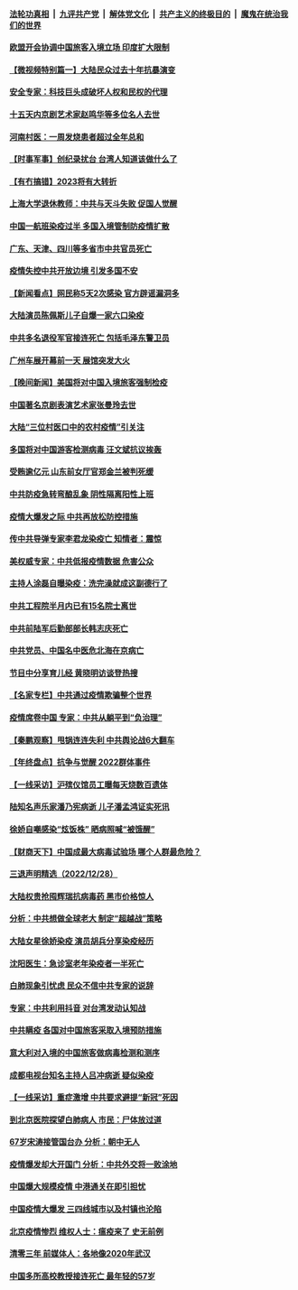 ####  [法轮功真相](../../../../basic/blob/master/README.md?t=12300012) &nbsp;|&nbsp; [九评共产党](../../../../9ping.md/blob/master/README.md?t=12300012) &nbsp;|&nbsp; [解体党文化](../../../../jtdwh.md/blob/master/README.md?t=12300012)  &nbsp;|&nbsp; [共产主义的终极目的](../../../../gczydzjmd.md/blob/master/README.md?t=12300012) &nbsp;|&nbsp; [魔鬼在统治我们的世界](../../../../mgztzwmdsj.md/blob/master/README.md?t=12300012) 

#### [欧盟开会协调中国旅客入境立场 印度扩大限制](../pages/nsc413/n13894366.md?t=12300012) 

#### [【微视频特别篇一】大陆民众过去十年抗暴演变](../pages/nsc413/n13894461.md?t=12300012) 

#### [安全专家：科技巨头成破坏人权和民权的代理](../pages/nsc413/n13894408.md?t=12300012) 

#### [十五天内京剧艺术家赵鸣华等多位名人去世](../pages/nsc413/n13894308.md?t=12300012) 

#### [河南村医：一周发烧患者超过全年总和](../pages/nsc413/n13894367.md?t=12300012) 

#### [【时事军事】创纪录扰台 台湾人知道该做什么了](../pages/nsc413/n13893856.md?t=12300012) 

#### [【有冇搞错】2023将有大转折](../pages/nsc413/n13893849.md?t=12300012) 

#### [上海大学退休教师：中共与天斗失败 促国人觉醒](../pages/nsc413/n13894148.md?t=12300012) 

#### [中国一航班染疫过半 多国入境管制防疫情扩散](../pages/nsc413/n13894323.md?t=12300012) 

#### [广东、天津、四川等多省市中共官员死亡](../pages/nsc413/n13894289.md?t=12300012) 


#### [疫情失控中共开放边境 引发多国不安](../pages/nsc413/n13894300.md?t=12300012) 

#### [【新闻看点】网民称5天2次感染 官方辟谣漏洞多](../pages/nsc413/n13893923.md?t=12300012) 

#### [大陆演员陈佩斯儿子自爆一家六口染疫](../pages/nsc413/n13894271.md?t=12300012) 

#### [中共多名退役军官接连死亡 包括毛泽东警卫员](../pages/nsc413/n13893987.md?t=12300012) 

#### [广州车展开幕前一天 展馆突发大火](../pages/nsc413/n13894270.md?t=12300012) 

#### [【晚间新闻】美国将对中国入境旅客强制检疫](../pages/nsc413/n13894276.md?t=12300012) 


#### [中国著名京剧表演艺术家张曼玲去世](../pages/nsc413/n13894221.md?t=12300012) 


#### [大陆“三位村医口中的农村疫情”引关注](../pages/nsc413/n13894170.md?t=12300012) 

#### [多国将对中国游客检测病毒 汪文斌抗议挨轰](../pages/nsc413/n13893858.md?t=12300012) 

#### [受贿逾亿元 山东前女厅官郑金兰被判死缓](../pages/nsc413/n13894211.md?t=12300012) 


#### [中共防疫急转弯酿乱象 阴性隔离阳性上班](../pages/nsc413/n13894113.md?t=12300012) 

#### [疫情大爆发之际 中共再放松防控措施](../pages/nsc413/n13894091.md?t=12300012) 

#### [传中共导弹专家李君龙染疫亡 知情者：震惊](../pages/nsc413/n13893955.md?t=12300012) 

#### [美权威专家：中共低报疫情数据 危害公众](../pages/nsc413/n13893851.md?t=12300012) 

#### [主持人涂磊自曝染疫：洗完澡就成这副德行了](../pages/nsc413/n13893874.md?t=12300012) 

#### [中共工程院半月内已有15名院士离世](../pages/nsc413/n13893971.md?t=12300012) 

#### [中共前陆军后勤部部长韩志庆死亡](../pages/nsc413/n13893962.md?t=12300012) 

#### [中共党员、中国名中医危北海在京病亡](../pages/nsc413/n13893953.md?t=12300012) 

#### [节目中分享育儿经 黄晓明访谈登热搜](../pages/nsc413/n13893940.md?t=12300012) 

#### [【名家专栏】中共通过疫情欺骗整个世界](../pages/nsc413/n13893664.md?t=12300012) 

#### [疫情席卷中国 专家：中共从躺平到“负治理”](../pages/nsc413/n13893746.md?t=12300012) 

#### [【秦鹏观察】甩锅连连失利 中共舆论战6大翻车](../pages/nsc413/n13893882.md?t=12300012) 

#### [【年终盘点】抗争与觉醒 2022群体事件](../pages/nsc413/n13888314.md?t=12300012) 

#### [【一线采访】沪殡仪馆员工曝每天烧数百遗体](../pages/nsc413/n13893801.md?t=12300012) 

#### [陆知名声乐家潘乃宪病逝 儿子潘孟鸿证实死讯](../pages/nsc413/n13893867.md?t=12300012) 

#### [徐娇自嘲感染“炫饭株” 晒病照喊“被饿醒”](../pages/nsc413/n13893835.md?t=12300012) 

#### [【财商天下】中国成最大病毒试验场 哪个人群最危险？](../pages/nsc413/n13893771.md?t=12300012) 

#### [三退声明精选（2022/12/28）](../pages/nsc413/n13893875.md?t=12300012) 

#### [大陆权贵抢囤辉瑞抗病毒药 黑市价格惊人](../pages/nsc413/n13893845.md?t=12300012) 

#### [分析：中共想做全球老大 制定“超越战”策略](../pages/nsc413/n13893665.md?t=12300012) 

#### [大陆女星徐娇染疫 演员胡兵分享染疫经历](../pages/nsc413/n13893823.md?t=12300012) 

#### [沈阳医生：急诊室老年染疫者一半死亡](../pages/nsc413/n13893780.md?t=12300012) 

#### [白肺现象引忧虑 民众不信中共专家的说辞](../pages/nsc413/n13893547.md?t=12300012) 

#### [专家：中共利用抖音 对台湾发动认知战](../pages/nsc413/n13892529.md?t=12300012) 

#### [中共瞒疫 各国对中国旅客采取入境预防措施](../pages/nsc413/n13893740.md?t=12300012) 

#### [意大利对入境的中国旅客做病毒检测和测序](../pages/nsc413/n13893791.md?t=12300012) 

#### [成都电视台知名主持人吕冲病逝 疑似染疫](../pages/nsc413/n13893790.md?t=12300012) 

#### [【一线采访】重症激增 中共要求避提“新冠”死因](../pages/nsc413/n13893517.md?t=12300012) 

#### [到北京医院探望白肺病人 市民：尸体放过道](../pages/nsc413/n13893739.md?t=12300012) 

#### [67岁宋涛接管国台办 分析：朝中无人](../pages/nsc413/n13893607.md?t=12300012) 

#### [疫情爆发却大开国门 分析：中共外交将一败涂地](../pages/nsc413/n13893552.md?t=12300012) 

#### [中国爆大规模疫情 中港通关在即引担忧](../pages/nsc413/n13893691.md?t=12300012) 

#### [中国疫情大爆发 三四线城市以及村镇也沦陷](../pages/nsc413/n13893098.md?t=12300012) 

#### [北京疫情惨烈 维权人士：瘟疫来了 史无前例](../pages/nsc413/n13893065.md?t=12300012) 

#### [清零三年 前媒体人：各地像2020年武汉](../pages/nsc413/n13892777.md?t=12300012) 

#### [中国多所高校教授接连死亡 最年轻的57岁](../pages/nsc413/n13893539.md?t=12300012) 

